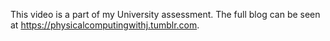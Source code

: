 This video is a part of my University assessment. The full blog can be seen at https://physicalcomputingwithj.tumblr.com.

